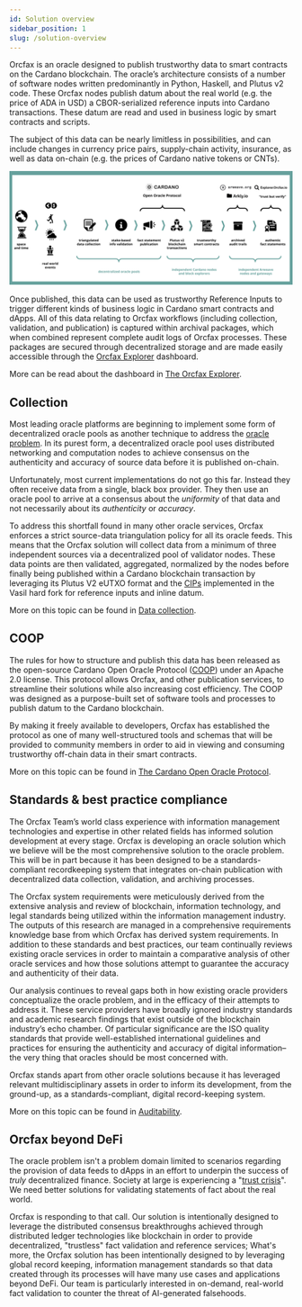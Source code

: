 ```yaml
---
id: Solution overview
sidebar_position: 1
slug: /solution-overview
---
```


Orcfax is an oracle designed to publish trustworthy data to smart contracts on
the Cardano blockchain. The oracle’s architecture consists of a number of
software nodes written predominantly in Python, Haskell, and Plutus v2 code.
These Orcfax nodes publish datum about the real world
(e.g. the price of ADA in USD) a CBOR-serialized reference inputs into Cardano
transactions. These datum are read and used in business logic by smart contracts
and scripts.

The subject of this data can be nearly limitless in possibilities, and can
include changes in currency price pairs, supply-chain activity, insurance, as
well as data on-chain (e.g. the prices of Cardano native tokens or CNTs).

![Orcfax solution overview](/img/2023-07-06--Orcfax-concept-diagram.png)

Once published, this data can be used as trustworthy Reference Inputs to trigger
different kinds of business logic in Cardano smart contracts and dApps. All of
this data relating to Orcfax workflows (including collection, validation,
and publication) is captured within archival packages, which when combined
represent complete audit logs of Orcfax processes. These packages are secured
through decentralized storage and are made easily accessible through the
[Orcfax Explorer](https://explorer.orcfax.io/) dashboard.

More can be read about the dashboard in
[The Orcfax Explorer](auditability#the-orcfax-explorer).

<!--More about the Orcfax strategy for the long term preservation of its data
outputs can be read in [Decentralized storage](). -->

## Collection
Most leading oracle platforms are beginning to implement some form of
decentralized oracle pools as another technique to address the
[oracle problem](oracle-basics#what-is-the-oracle-problem).
In its purest form, a decentralized oracle pool uses distributed networking and
computation nodes to achieve consensus on the authenticity and accuracy of
source data before it is published on-chain.

Unfortunately, most current implementations do not go this far. Instead they
often receive data from a single, black box provider. They then use an oracle
pool to arrive at a consensus about the *uniformity* of that data and not
necessarily about its *authenticity* or *accuracy*.

To address this shortfall found in many other oracle services, Orcfax enforces
a strict source-data triangulation policy for all its oracle feeds. This means
that the Orcfax solution will collect data from a minimum of three independent
sources via a decentralized pool of validator nodes. These data points are then
validated, aggregated, normalized by the nodes before finally being published
within a Cardano blockchain transaction by leveraging its Plutus V2 eUTXO format
and the [CIPs](https://github.com/mlabs-haskell/cardano-open-oracle-protocol/blob/9e9c9aedba84d32e424b1dd116b4734e1a42f3bc/coop-docs/00-design.md#:~:text=Cardano%20features%20enabling%20Oracles) implemented in the Vasil
hard fork for reference inputs and inline datum.

More on this topic can be found in [Data collection](data-collection).

<!-- ## Validation
a short primer on the validation process...

More on this topic can be found in [Data validation](data-validation). -->

## COOP
The rules for how to structure and publish this data has been released as the
open-source Cardano Open Oracle Protocol ([COOP](https://github.com/mlabs-haskell/cardano-open-oracle-protocol/)) under an Apache 2.0 license. This protocol
allows Orcfax, and other publication services, to streamline their solutions
while also increasing cost efficiency. The COOP was designed as a purpose-built
set of software tools and processes to publish datum to the Cardano blockchain.

By making it freely available to developers, Orcfax has established the protocol
as one of many well-structured tools and schemas that will be provided to
community members in order to aid in viewing and consuming trustworthy off-chain
data in their smart contracts.

More on this topic can be found in [The Cardano Open Oracle Protocol](coop).

## Standards & best practice compliance
The Orcfax Team’s world class experience with information management
technologies and expertise in other related fields has informed solution
development at every stage. Orcfax is developing an oracle solution which we
believe will be the most comprehensive solution to the oracle problem. This will
be in part because it has been designed to be a standards-compliant
recordkeeping system that integrates on-chain publication with decentralized
data collection, validation, and archiving processes.

The Orcfax system requirements were meticulously derived from the extensive
analysis and review of blockchain, information technology, and legal standards
being utilized within the information management industry. The outputs of this
research are managed in a comprehensive requirements knowledge base from which
Orcfax has derived system requirements. In addition to these standards and best
practices, our team continually reviews existing oracle services in order to
maintain a comparative analysis of other oracle services and how those solutions
attempt to guarantee the accuracy and authenticity of their data.

Our analysis continues to reveal gaps both in how existing oracle providers
conceptualize the oracle problem, and in the efficacy of their attempts to
address it. These service providers have broadly ignored industry standards and
academic research findings that exist outside of the blockchain industry’s echo
chamber. Of particular significance are the ISO quality standards that provide
well-established international guidelines and practices for ensuring the
authenticity and accuracy of digital information– the very thing that oracles
should be most concerned with.

Orcfax stands apart from other oracle solutions because it has leveraged
relevant multidisciplinary assets in order to inform its development, from the
ground-up, as a standards-compliant, digital record-keeping system.

More on this topic can be found in [Auditability](auditability).

## Orcfax beyond DeFi
The oracle problem isn't a problem domain limited to scenarios regarding the
provision of data feeds to dApps in an effort to underpin the success of
*truly* decentralized finance. Society at large is experiencing a
"[trust crisis](https://medium.com/coinmonks/orcfax-the-trust-machine-revisited-c475dbb0a5d6)".
We need better solutions for validating statements of fact about the real
world.

Orcfax is responding to that call. Our solution is intentionally designed
to leverage the distributed consensus breakthroughs achieved through
distributed ledger technologies like blockchain in order to provide
decentralized, "trustless" fact validation and reference services; What's more,
the Orcfax solution has been intentionally designed to by leveraging global
record keeping, information management standards so that data created through
its processes will have many use cases and applications beyond DeFi. Our team
is particularly interested in on-demand, real-world fact validation to counter
the threat of AI-generated falsehoods.
